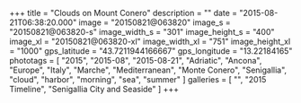 +++
title = "Clouds on Mount Conero"
description = ""
date = "2015-08-21T06:38:20.000"
image = "20150821@063820"
image_s = "20150821@063820-s"
image_width_s = "301"
image_height_s = "400"
image_xl = "20150821@063820-xl"
image_width_xl = "751"
image_height_xl = "1000"
gps_latitude = "43.7211944166667"
gps_longitude = "13.22184165"
phototags = [ "2015", "2015-08", "2015-08-21", "Adriatic", "Ancona", "Europe", "Italy", "Marche", "Mediterranean", "Monte Conero", "Senigallia", "cloud", "harbor", "morning", "sea", "summer" ]
galleries = [ "", "2015 Timeline", "Senigallia City and Seaside" ]
+++
